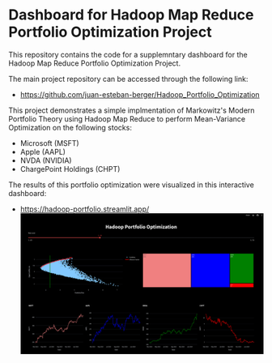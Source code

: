 # Dashboard for Hadoop Map Reduce Portfolio Optimization Project

This repository contains the code for a supplemntary dashboard for the Hadoop Map Reduce Portfolio Optimization Project.

The main project repository can be accessed through the following link:
- https://github.com/juan-esteban-berger/Hadoop_Portfolio_Optimization

This project demonstrates a simple implmentation of Markowitz's Modern Portfolio Theory using Hadoop Map Reduce to perform Mean-Variance Optimization on the following stocks:
- Microsoft (MSFT)
- Apple (AAPL)
- NVDA (NVIDIA)
- ChargePoint Holdings (CHPT)

The results of this portfolio optimization were visualized in this interactive dashboard:
- https://hadoop-portfolio.streamlit.app/
![Dashboard](dashboard.png)
